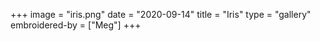+++
image = "iris.png"
date = "2020-09-14"
title = "Iris"
type = "gallery"
embroidered-by = ["Meg"]
+++
